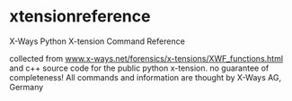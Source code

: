 # xtensionreference
X-Ways Python X-tension Command Reference

collected from www.x-ways.net/forensics/x-tensions/XWF_functions.html and c++ source code for the public python x-tension.
no guarantee of completeness!
All commands and information are thought by X-Ways AG, Germany
